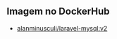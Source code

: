 ## Imagem no DockerHub

- [alanminusculi/laravel-mysql:v2](https://hub.docker.com/layers/alanminusculi/laravel-mysql/v2/images/sha256-53cc650134b3250183a52c10452389f9c06cdec8253420498d0ea5185653bd1a?context=repo)